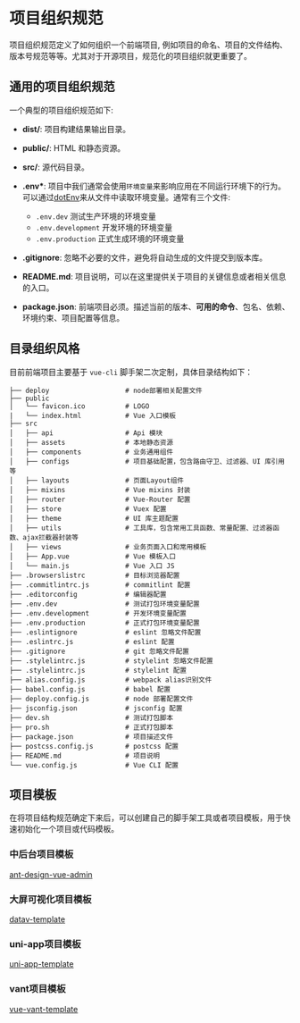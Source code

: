# 项目组织规范

项目组织规范定义了如何组织一个前端项目, 例如项目的命名、项目的文件结构、版本号规范等等。尤其对于开源项目，规范化的项目组织就更重要了。

## 通用的项目组织规范

一个典型的项目组织规范如下:

- **dist/**: 项目构建结果输出目录。
- **public/**: HTML 和静态资源。
- **src/**: 源代码目录。
- **.env\***: 项目中我们通常会使用`环境变量`来影响应用在不同运行环境下的行为。可以通过[dotEnv](https://github.com/motdotla/dotenv)来从文件中读取环境变量。通常有三个文件:
  - `.env.dev` 测试生产环境的环境变量 
  - `.env.development` 开发环境的环境变量
  - `.env.production` 正式生成环境的环境变量
- **.gitignore**: 忽略不必要的文件，避免将自动生成的文件提交到版本库。

- **README.md**: 项目说明，可以在这里提供关于项目的关键信息或者相关信息的入口。

- **package.json**: 前端项目必须。描述当前的版本、**可用的命令**、包名、依赖、环境约束、项目配置等信息。

## 目录组织风格

目前前端项目主要基于 `vue-cli` 脚手架二次定制，具体目录结构如下：

```
├── deploy                   # node部署相关配置文件
├── public
│   └── favicon.ico          # LOGO
|   └── index.html           # Vue 入口模板
├── src
│   ├── api                  # Api 模块
│   ├── assets               # 本地静态资源
│   ├── components           # 业务通用组件
│   ├── configs              # 项目基础配置，包含路由守卫、过滤器、UI 库引用等
│   ├── layouts              # 页面Layout组件
│   ├── mixins               # Vue mixins 封装
│   ├── router               # Vue-Router 配置
│   ├── store                # Vuex 配置
│   ├── theme                # UI 库主题配置
│   ├── utils                # 工具库，包含常用工具函数、常量配置、过滤器函数、ajax拦截器封装等
│   ├── views                # 业务页面入口和常用模板
│   ├── App.vue              # Vue 模板入口
│   └── main.js              # Vue 入口 JS
├── .browserslistrc          # 目标浏览器配置
├── .commitlintrc.js         # commitlint 配置
├── .editorconfig            # 编辑器配置
├── .env.dev                 # 测试打包环境变量配置
├── .env.development		 # 开发环境变量配置
├── .env.production          # 正式打包环境变量配置
├── .eslintignore            # eslint 忽略文件配置
├── .eslintrc.js             # eslint 配置
├── .gitignore               # git 忽略文件配置
├── .stylelintrc.js          # stylelint 忽略文件配置
├── .stylelintrc.js          # stylelint 配置
├── alias.config.js          # webpack alias识别文件
├── babel.config.js          # babel 配置
├── deploy.config.js         # node 部署配置文件
├── jsconfig.json            # jsconfig 配置
├── dev.sh                   # 测试打包脚本
├── pro.sh                   # 正式打包脚本
├── package.json             # 项目描述文件
├── postcss.config.js        # postcss 配置
├── README.md                # 项目说明
└── vue.config.js            # Vue CLI 配置
```

## 项目模板

在将项目结构规范确定下来后，可以创建自己的脚手架工具或者项目模板，用于快速初始化一个项目或代码模板。

### 中后台项目模板

[ant-design-vue-admin](https://github.com/wkl007/ant-design-vue-admin)

### 大屏可视化项目模板

[datav-template](https://github.com/wkl007/datav-template)

### uni-app项目模板

[uni-app-template](https://github.com/wkl007/uni-app-template)

### vant项目模板

[vue-vant-template](https://github.com/wkl007/vue-wechat-template)
